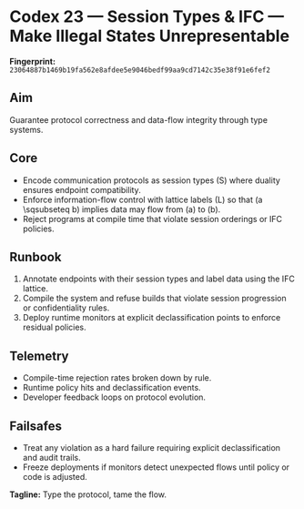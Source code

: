 # Codex 23 — Session Types & IFC — Make Illegal States Unrepresentable

**Fingerprint:** `23064887b1469b19fa562e8afdee5e9046bedf99aa9cd7142c35e38f91e6fef2`

## Aim
Guarantee protocol correctness and data-flow integrity through type systems.

## Core
- Encode communication protocols as session types \(S\) where duality ensures endpoint compatibility.
- Enforce information-flow control with lattice labels \(L\) so that \(a \sqsubseteq b\) implies data may flow from \(a\) to \(b\).
- Reject programs at compile time that violate session orderings or IFC policies.

## Runbook
1. Annotate endpoints with their session types and label data using the IFC lattice.
2. Compile the system and refuse builds that violate session progression or confidentiality rules.
3. Deploy runtime monitors at explicit declassification points to enforce residual policies.

## Telemetry
- Compile-time rejection rates broken down by rule.
- Runtime policy hits and declassification events.
- Developer feedback loops on protocol evolution.

## Failsafes
- Treat any violation as a hard failure requiring explicit declassification and audit trails.
- Freeze deployments if monitors detect unexpected flows until policy or code is adjusted.

**Tagline:** Type the protocol, tame the flow.
